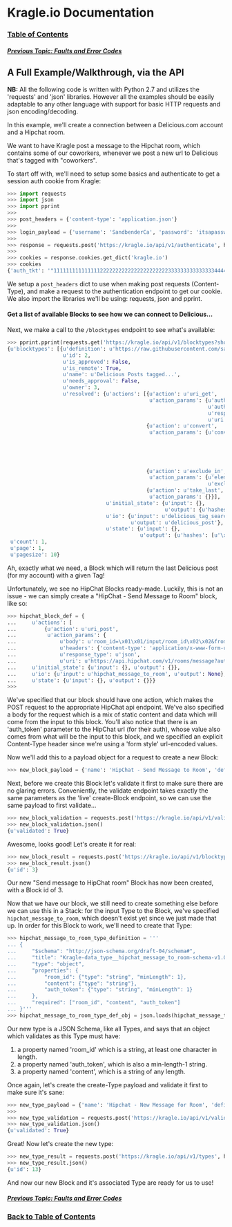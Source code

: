 # Kragle.io Documentation

### [Table of Contents](./README.md)

##### [Previous Topic: Faults and Error Codes](./API_Reference/Faults.md)

## A Full Example/Walkthrough, via the API

**NB:** All the following code is written with Python 2.7 and utilizes the 'requests' and 'json' libraries. However all the examples should be easily adaptable to any other language with support for basic HTTP requests and json encoding/decoding.

In this example, we'll create a connection between a Delicious.com account and a Hipchat room.

We want to have Kragle post a message to the Hipchat room, which contains some of our coworkers, whenever we post a new url to Delicious that's tagged with "coworkers".

To start off with, we'll need to setup some basics and authenticate to get a session auth cookie from Kragle:

```python
>>> import requests
>>> import json
>>> import pprint
>>>
>>> post_headers = {'content-type': 'application.json'}
>>>
>>> login_payload = {'username': 'SandbenderCa', 'password': 'itsapassword'}
>>>
>>> response = requests.post('https://kragle.io/api/v1/authenticate', headers=post_headers, data=json.dumps(login_payload))
>>>
>>> cookies = response.cookies.get_dict('kragle.io')
>>> cookies
{'auth_tkt': '"11111111111111122222222222222222222223333333333333334444444444444445555555555555555666666666666666667777777777777788888888888888999990000!userid_type:int"'}
```

We setup a `post_headers` dict to use when making post requests (Content-Type), and make a request to the authentication endpoint to get our cookie. We also import the libraries we'll be using: requests, json and pprint.

#### Get a list of available Blocks to see how we can connect to Delicious...

Next, we make a call to the `/blocktypes` endpoint to see what's available:

```python
>>> pprint.pprint(requests.get('https://kragle.io/api/v1/blocktypes?show_resolved=1', cookies=cookies).json())
{u'blocktypes': [{u'definition': u'https://raw.githubusercontent.com/sandbender/json_schema/master/block__delicious_tag_results_last.json',
                  u'id': 2,
                  u'is_approved': False,
                  u'is_remote': True,
                  u'name': u'Delicious Posts tagged...',
                  u'needs_approval': False,
                  u'owner': 3,
                  u'resolved': {u'actions': [{u'action': u'uri_get',
                                              u'action_params': {u'auth_required': True,
                                                                 u'auth_type': u'strategy',
                                                                 u'response_type': u'xml',
                                                                 u'uri': u'https://api.del.icio.us/v1/posts/get?tag=\x01\x01/input/tag\x02\x02&meta=yes'}},
                                             {u'action': u'convert',
                                              u'action_params': {u'conversion': [u'\x01',
                                                                                 u'\x01/input/_children',
                                                                                 {u'description': u'\x01/description',
                                                                                  u'hash': u'\x01/hash',
                                                                                  u'tags': u"\x01%SPLIT_ON_CHAR('\x01\x01/tag\x02\x02', ' ')",
                                                                                  u'url': u'\x01/href'}]}},
                                             {u'action': u'exclude_in',
                                              u'action_params': {u'element_path': u'/hash',
                                                                 u'exclusions': u'\x01/output_state/hashes'}},
                                             {u'action': u'take_last',
                                              u'action_params': {}}],
                                u'initial_state': {u'input': {},
                                                   u'output': {u'hashes': []}},
                                u'io': {u'input': u'delicious_tag_search',
                                        u'output': u'delicious_post'},
                                u'state': {u'input': {},
                                           u'output': {u'hashes': [u'\x01/hash']}}}}],
 u'count': 1,
 u'page': 1,
 u'pagesize': 10}
```

Ah, exactly what we need, a Block which will return the last Delicious post (for my account) with a given Tag!

Unfortunately, we see no HipChat Blocks ready-made. Luckily, this is not an issue - we can simply create a "HipChat - Send Message to Room" block, like so:

```python
>>> hipchat_block_def = {
...     u'actions': [
...         {u'action': u'uri_post',
...          u'action_params': {
...              u'body': u'room_id=\x01\x01/input/room_id\x02\x02&from=Delicious+Kragle&message=\x01\x01%URLENCODE_PLUS(\x01\x01/input/content\x02\x02)\x02\x02',
...              u'headers': {'content-type': 'application/x-www-form-urlencoded'},
...              u'response_type': u'json',
...              u'uri': u'https://api.hipchat.com/v1/rooms/message?auth_token=\x01\x01/input/auth_token\x02\x02&format=json'}}],
...     u'initial_state': {u'input': {}, u'output': {}},
...     u'io': {u'input': u'hipchat_message_to_room', u'output': None},
...     u'state': {u'input': {}, u'output': {}}}
>>>
```

We've specified that our block should have one action, which makes the POST request to the appropriate HipChat api endpoint. We've also specified a body for the request which is a mix of static content and data which will come from the input to this block. You'll also notice that there is an 'auth_token' parameter to the HipChat url (for their auth), whose value also comes from what will be the input to this block, and we specified an explicit Content-Type header since we're using a 'form style' url-encoded values.

Now we'll add this to a payload object for a request to create a new Block:

```python
>>> new_block_payload = {'name': 'HipChat - Send Message to Room', 'definition': hipchat_block_def}
```

Next, before we create this Block let's validate it first to make sure there are no glaring errors. Conveniently, the validate endpoint takes exactly the same parameters as the 'live' create-Block endpoint, so we can use the same payload to first validate...

```python
>>> new_block_validation = requests.post('https://kragle.io/api/v1/validate/blocktypes', headers=post_headers, cookies=cookies, data=json.dumps(new_block_payload))
>>> new_block_validation.json()
{u'validated': True}
```

Awesome, looks good! Let's create it for real:

```python
>>> new_block_result = requests.post('https://kragle.io/api/v1/blocktypes', headers=post_headers, cookies=cookies, data=json.dumps(new_block_payload))
>>> new_block_result.json()
{u'id': 3}
```

Our new "Send message to HipChat room" Block has now been created, with a Block id of 3.

Now that we have our block, we still need to create something else before we can use this in a Stack: for the input Type to the Block, we've specified `hipchat_message_to_room`, which doesn't exist yet since we just made that up. In order for this Block to work, we'll need to create that Type:

```python
>>> hipchat_message_to_room_type_definition = '''
... {
...     "$schema": "http://json-schema.org/draft-04/schema#",
...     "title": "Kragle-data_type__hipchat_message_to_room-schema-v1.0",
...     "type": "object",
...     "properties": {
...         "room_id": {"type": "string", "minLength": 1},
...         "content": {"type": "string"},
...         "auth_token": {"type": "string", "minLength": 1}
...     },
...     "required": ["room_id", "content", "auth_token"]
... }'''
>>> hipchat_message_to_room_type_def_obj = json.loads(hipchat_message_to_room_type_definition)
```

Our new type is a JSON Schema, like all Types, and says that an object which validates as this Type must have:
1. a property named 'room_id' which is a string, at least one character in length.
1. a property named 'auth_token', which is also a min-length-1 string.
1. a property named 'content', which is a string of any length.

Once again, let's create the create-Type payload and validate it first to make sure it's sane:

```python
>>> new_type_payload = {'name': 'Hipchat - New Message for Room', 'definition': hipchat_message_to_room_type_def_obj}
>>> 
>>> new_type_validation = requests.post('https://kragle.io/api/v1/validate/types', headers=post_headers, cookies=cookies, data=json.dumps(new_type_payload))
>>> new_type_validation.json()
{u'validated': True}
```

Great! Now let's create the new type:

```python
>>> new_type_result = requests.post('https://kragle.io/api/v1/types', headers=post_headers, cookies=cookies, data=json.dumps(new_type_payload))
>>> new_type_result.json()
{u'id': 13}
```

And now our new Block and it's associated Type are ready for us to use!

##### [Previous Topic: Faults and Error Codes](./API_Reference/Faults.md)

### [Back to Table of Contents](./README.md)
